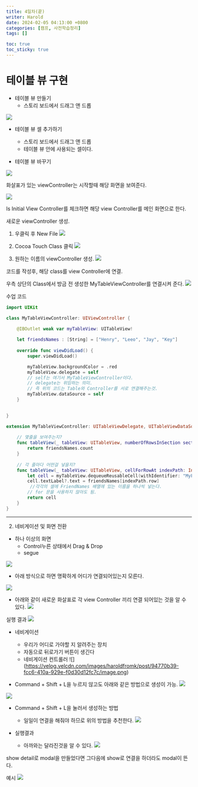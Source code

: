 ```yaml
---
title: 4일차(끝)
writer: Harold
date: 2024-02-05 04:13:00 +0800
categories: [캠프, 사전학습정리]
tags: []

toc: true
toc_sticky: true
---
```

# 테이블 뷰 구현
- 테이블 뷰 만들기
	- 스토리 보드에서 드래그 앤 드롭

![](https://velog.velcdn.com/images/haroldfromk/post/187933b1-ce63-40f8-9640-09d51e668230/image.png)

- 테이블 뷰 셀 추가하기
	- 스토리 보드에서 드래그 앤 드롭
    - 테이블 뷰 안에 사용되는 셀이다.
    
   
   
- 테이블 뷰 바꾸기

![](https://velog.velcdn.com/images/haroldfromk/post/fe9e7f01-2ff6-4919-8b16-1333e12de81d/image.png)

화살표가 있는 viewController는 시작할때 해당 화면을 보여준다.

![](https://velog.velcdn.com/images/haroldfromk/post/0513566d-1905-4df4-b097-c4f3117316a5/image.png)

Is Initial View Controller를 체크하면 해당 view Controller를 메인 화면으로 한다.

새로운 viewController 생성.

1. 우클릭 후 New File
![](https://velog.velcdn.com/images/haroldfromk/post/56ba38d9-417d-4c4f-9987-f45bfa06abdb/image.png)

2. Cocoa Touch Class 클릭
![](https://velog.velcdn.com/images/haroldfromk/post/0d6084f0-b5d2-4712-ba68-81c68724a31c/image.png)

3. 원하는 이름의 viewController 생성.
![](https://velog.velcdn.com/images/haroldfromk/post/c9cce165-cd4c-4364-82db-18956a2cb641/image.png)

코드를 작성후, 해당 class를 view Controller에 연결.

우측 상단의 Class에서 방금 전 생성한 MyTableViewController를 연결시켜 준다.
![](https://velog.velcdn.com/images/haroldfromk/post/3f3dd838-e579-4074-a19c-04821cac3ed6/image.png)


수업 코드
```swift
import UIKit

class MyTableViewController: UIViewController {

    @IBOutlet weak var myTableView: UITableView!
    
    let friendsNames : [String] = ["Henry", "Leeo", "Jay", "Key"]
    
    override func viewDidLoad() {
        super.viewDidLoad()

        myTableView.backgroundColor = .red
        myTableView.delegate = self
        // self는 여기서 MyTableViewController이다.
        // delegate는 위임하는 의미.
        // 즉 위의 코드는 Table와 Controller를 서로 연결해주는것.
        myTableView.dataSource = self
    }
    

}

extension MyTableViewController: UITableViewDelegate, UITableViewDataSource {
    
    // 몇줄을 보여주는지?
    func tableView(_ tableView: UITableView, numberOfRowsInSection section: Int) -> Int {
        return friendsNames.count
    }
    
    // 각 줄마다 어떤걸 넣을지?
    func tableView(_ tableView: UITableView, cellForRowAt indexPath: IndexPath) -> UITableViewCell {
        let cell = myTableView.dequeueReusableCell(withIdentifier: "MyFirstCell", for: indexPath)
        cell.textLabel?.text = friendsNames[indexPath.row]
         //각각의 셀에 FriendNames 배열에 있는 이름을 하나씩 넣는다.
        // for 문을 사용하지 않아도 됨.
        return cell
    }
}

```
---
2. 네비게이션 및 화면 전환

- 하나 이상의 화면
	- Control누른 상태에서 Drag & Drop
    - segue 
    
![](https://velog.velcdn.com/images/haroldfromk/post/2792f41c-a029-4c84-8a5e-94bf938fec23/image.gif)

- 아래 방식으로 하면 명확하게 어디가 연결되어있는지 모른다.

![](https://velog.velcdn.com/images/haroldfromk/post/a99eb917-2848-488a-a9df-ac84f212ccc2/image.gif)


- 아래와 같이 새로운 화살표로 각 view Controller 끼리 연결 되어있는 것을 알 수 있다.
![](https://velog.velcdn.com/images/haroldfromk/post/625918fc-d82c-4e4e-8745-5ad940e17e47/image.png)


실행 결과
![](https://velog.velcdn.com/images/haroldfromk/post/b1ab893e-e915-4b85-8a3a-f70f6c3a7598/image.gif)


- 네비게이션
	 
     - 우리가 어디로 가야할 지 알려주는 장치
     - 자동으로 뒤로가기 버튼이 생긴다
     - 네비게이션 컨트롤러
     ![]
     (https://velog.velcdn.com/images/haroldfromk/post/94770b39-fcc6-410a-929e-f0d30d12fc7c/image.png)

- Command + Shift + L을 누르지 않고도 아래와 같은 방법으로 생성이 가능.
![](https://velog.velcdn.com/images/haroldfromk/post/0de471f4-a47e-4518-8ef9-8001ce34645f/image.png)

![](https://velog.velcdn.com/images/haroldfromk/post/66cae233-8fed-4d4e-a80d-9e1669d71e7c/image.gif)

- Command + Shift + L을 눌러서 생성하는 방법
	- 일일이 연결을 해줘야 하므로 위의 방법을 추천한다.
![](https://velog.velcdn.com/images/haroldfromk/post/632f1129-8647-4535-98bc-7fc18e04214f/image.gif)

- 실행결과
	- 아까와는 달라진것을 알 수 있다.
![](https://velog.velcdn.com/images/haroldfromk/post/48eaff85-5ca7-4669-91b6-16b1e6b6e7ec/image.gif)

show detail로 modal을 만들었다면 그다음에 show로 연결을 하더라도 modal이 뜬다.

예시
![](https://velog.velcdn.com/images/haroldfromk/post/f8a8ba2f-2f1b-497c-b857-310633c5317c/image.gif)